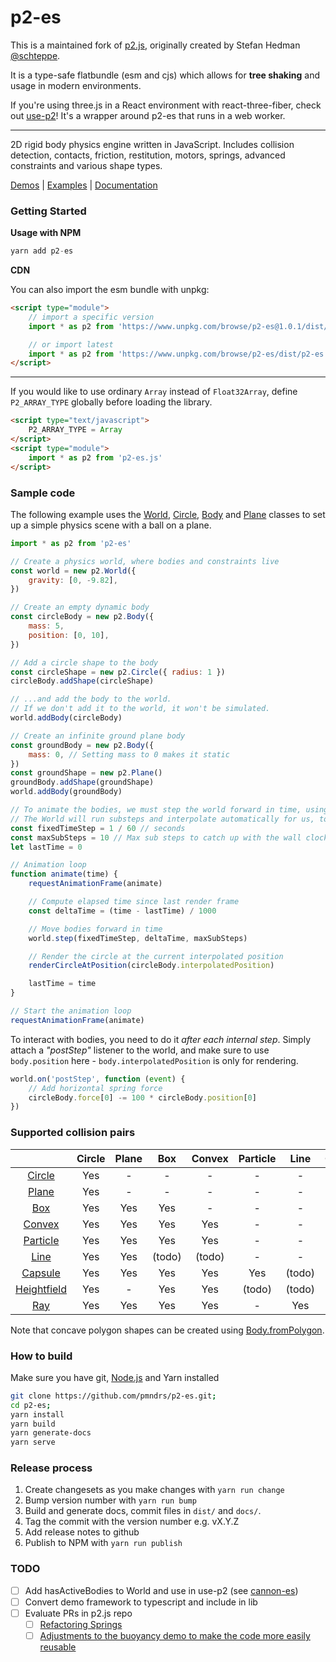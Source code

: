 # p2-es

This is a maintained fork of [p2.js](https://github.com/schteppe/p2.js), originally created by Stefan Hedman [@schteppe](https://github.com/schteppe).

It is a type-safe flatbundle (esm and cjs) which allows for **tree shaking** and usage in modern environments.

If you're using three.js in a React environment with react-three-fiber, check out [use-p2](https://github.com/pmndrs/use-p2)! It's a wrapper around p2-es that runs in a web worker.

---

2D rigid body physics engine written in JavaScript. Includes collision detection, contacts, friction, restitution, motors, springs, advanced constraints and various shape types.

[Demos](http://pmndrs.github.io/p2-es/#demos) | [Examples](http://pmndrs.github.io/p2-es/#examples) | [Documentation](http://pmndrs.github.io/p2-es/docs/)

### Getting Started

**Usage with NPM**

```ts
yarn add p2-es
```

**CDN**

You can also import the esm bundle with unpkg:

```html
<script type="module">
    // import a specific version
    import * as p2 from 'https://www.unpkg.com/browse/p2-es@1.0.1/dist/p2-es.js';

    // or import latest
    import * as p2 from 'https://www.unpkg.com/browse/p2-es/dist/p2-es.js';
</script>
```
---

If you would like to use ordinary `Array` instead of `Float32Array`, define `P2_ARRAY_TYPE` globally before loading the library.

```html
<script type="text/javascript">
    P2_ARRAY_TYPE = Array
</script>
<script type="module">
    import * as p2 from 'p2-es.js'
</script>
```

### Sample code

The following example uses the [World](http://pmndrs.github.io/p2-es/docs/classes/World.html), [Circle](http://pmndrs.github.io/p2-es/docs/classes/Circle.html), [Body](http://pmndrs.github.io/p2-es/docs/classes/Body.html) and [Plane](http://pmndrs.github.io/p2-es/docs/classes/Plane.html) classes to set up a simple physics scene with a ball on a plane.

```js
import * as p2 from 'p2-es'

// Create a physics world, where bodies and constraints live
const world = new p2.World({
    gravity: [0, -9.82],
})

// Create an empty dynamic body
const circleBody = new p2.Body({
    mass: 5,
    position: [0, 10],
})

// Add a circle shape to the body
const circleShape = new p2.Circle({ radius: 1 })
circleBody.addShape(circleShape)

// ...and add the body to the world.
// If we don't add it to the world, it won't be simulated.
world.addBody(circleBody)

// Create an infinite ground plane body
const groundBody = new p2.Body({
    mass: 0, // Setting mass to 0 makes it static
})
const groundShape = new p2.Plane()
groundBody.addShape(groundShape)
world.addBody(groundBody)

// To animate the bodies, we must step the world forward in time, using a fixed time step size.
// The World will run substeps and interpolate automatically for us, to get smooth animation.
const fixedTimeStep = 1 / 60 // seconds
const maxSubSteps = 10 // Max sub steps to catch up with the wall clock
let lastTime = 0

// Animation loop
function animate(time) {
    requestAnimationFrame(animate)

    // Compute elapsed time since last render frame
    const deltaTime = (time - lastTime) / 1000

    // Move bodies forward in time
    world.step(fixedTimeStep, deltaTime, maxSubSteps)

    // Render the circle at the current interpolated position
    renderCircleAtPosition(circleBody.interpolatedPosition)

    lastTime = time
}

// Start the animation loop
requestAnimationFrame(animate)
```

To interact with bodies, you need to do it _after each internal step_. Simply attach a _"postStep"_ listener to the world, and make sure to use `body.position` here - `body.interpolatedPosition` is only for rendering.

```js
world.on('postStep', function (event) {
    // Add horizontal spring force
    circleBody.force[0] -= 100 * circleBody.position[0]
})
```

### Supported collision pairs

|                                                                            | Circle | Plane |  Box   | Convex | Particle |  Line  | Capsule | Heightfield | Ray |
| :------------------------------------------------------------------------: | :----: | :---: | :----: | :----: | :------: | :----: | :-----: | :---------: | :-: |
|      [Circle](http://pmndrs.github.io/p2-es/docs/classes/Circle.html)      |  Yes   |   -   |   -    |   -    |    -     |   -    |    -    |      -      |  -  |
|       [Plane](http://pmndrs.github.io/p2-es/docs/classes/Plane.html)       |  Yes   |   -   |   -    |   -    |    -     |   -    |    -    |      -      |  -  |
|         [Box](http://pmndrs.github.io/p2-es/docs/classes/Box.html)         |  Yes   |  Yes  |  Yes   |   -    |    -     |   -    |    -    |      -      |  -  |
|      [Convex](http://pmndrs.github.io/p2-es/docs/classes/Convex.html)      |  Yes   |  Yes  |  Yes   |  Yes   |    -     |   -    |    -    |      -      |  -  |
|    [Particle](http://pmndrs.github.io/p2-es/docs/classes/Particle.html)    |  Yes   |  Yes  |  Yes   |  Yes   |    -     |   -    |    -    |      -      |  -  |
|        [Line](http://pmndrs.github.io/p2-es/docs/classes/Line.html)        |  Yes   |  Yes  | (todo) | (todo) |    -     |   -    |    -    |      -      |  -  |
|     [Capsule](http://pmndrs.github.io/p2-es/docs/classes/Capsule.html)     |  Yes   |  Yes  |  Yes   |  Yes   |   Yes    | (todo) |   Yes   |      -      |  -  |
| [Heightfield](http://pmndrs.github.io/p2-es/docs/classes/Heightfield.html) |  Yes   |   -   |  Yes   |  Yes   |  (todo)  | (todo) | (todo)  |      -      |  -  |
|         [Ray](http://pmndrs.github.io/p2-es/docs/classes/Ray.html)         |  Yes   |  Yes  |  Yes   |  Yes   |    -     |  Yes   |   Yes   |     Yes     |  -  |

Note that concave polygon shapes can be created using [Body.fromPolygon](http://pmndrs.github.io/p2-es/docs/classes/Body.html#method_fromPolygon).

### How to build

Make sure you have git, [Node.js](http://nodejs.org) and Yarn installed

```sh
git clone https://github.com/pmndrs/p2-es.git;
cd p2-es;
yarn install
yarn build
yarn generate-docs
yarn serve
```

### Release process

1. Create changesets as you make changes with `yarn run change`
2. Bump version number with `yarn run bump`
3. Build and generate docs, commit files in `dist/` and `docs/`.
4. Tag the commit with the version number e.g. vX.Y.Z
5. Add release notes to github
6. Publish to NPM with `yarn run publish`

### TODO

-   [ ] Add hasActiveBodies to World and use in use-p2 (see [cannon-es](https://github.com/pmndrs/cannon-es/blob/master/src/world/World.ts#L868))
-   [ ] Convert demo framework to typescript and include in lib
-   [ ] Evaluate PRs in p2.js repo
    -   [ ] [Refactoring Springs](https://github.com/schteppe/p2.js/pull/148)
    -   [ ] [Adjustments to the buoyancy demo to make the code more easily reusable](https://github.com/schteppe/p2.js/pull/263)
